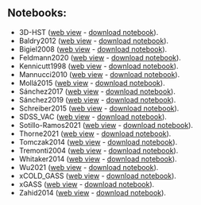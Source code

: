 ---
---

## Notebooks:

  - 3D-HST ([web view](3D-HST/plots.html) - [download notebook](3D-HST/plots.jl)).
  - Baldry2012 ([web view](Baldry2012/plots.html) - [download notebook](Baldry2012/plots.jl)).
  - Bigiel2008 ([web view](Bigiel2008/plots.html) - [download notebook](Bigiel2008/plots.jl)).
  - Feldmann2020 ([web view](Feldmann2020/plots.html) - [download notebook](Feldmann2020/plots.jl)).
  - Kennicutt1998 ([web view](Kennicutt1998/plots.html) - [download notebook](Kennicutt1998/plots.jl)).
  - Mannucci2010 ([web view](Mannucci2010/plots.html) - [download notebook](Mannucci2010/plots.jl)).
  - Mollá2015 ([web view](Mollá2015/plots.html) - [download notebook](Mollá2015/plots.jl)).
  - Sánchez2017 ([web view](Sánchez2017/plots.html) - [download notebook](Sánchez2017/plots.jl)).
  - Sánchez2019 ([web view](Sánchez2019/plots.html) - [download notebook](Sánchez2019/plots.jl)).
  - Schreiber2015 ([web view](Schreiber2015/plots.html) - [download notebook](Schreiber2015/plots.jl)).
  - SDSS_VAC ([web view](SDSS_VAC/plots.html) - [download notebook](SDSS_VAC/plots.jl)).
  - Sotillo-Ramos2021 ([web view](Sotillo-Ramos2021/plots.html) - [download notebook](Sotillo-Ramos2021/plots.jl)).
  - Thorne2021 ([web view](Thorne2021/plots.html) - [download notebook](Thorne2021/plots.jl)).	
  - Tomczak2014 ([web view](Tomczak2014/plots.html) - [download notebook](Tomczak2014/plots.jl)).	
  - Tremonti2004 ([web view](Tremonti2004/plots.html) - [download notebook](Tremonti2004/plots.jl)).	  
  - Whitaker2014 ([web view](Whitaker2014/plots.html) - [download notebook](Whitaker2014/plots.jl)).
  - Wu2021 ([web view](Wu2021/plots.html) - [download notebook](Wu2021/plots.jl)).  
  - xCOLD_GASS ([web view](xCOLD_GASS/plots.html) - [download notebook](xCOLD_GASS/plots.jl)).  
  - xGASS ([web view](xGASS/plots.html) - [download notebook](xGASS/plots.jl)).   
  - Zahid2014 ([web view](Zahid2014/plots.html) - [download notebook](Zahid2014/plots.jl)).  
